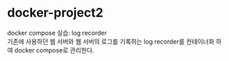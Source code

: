 # docker-project2
docker compose 실습: log recorder    
기존에 사용하던 웹 서버와 웹 서버의 로그를 기록하는 log recorder를 컨테이너화 하여 docker compose로 관리한다.

